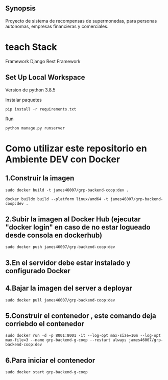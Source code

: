 ## Synopsis
Proyecto de sistema de recompensas de supermonedas, para personas autonomas, empresas financieras y comerciales.


# teach Stack
Framework Django Rest Framework

## Set Up Local Workspace

Version de python 3.8.5

Instalar paquetes
```shell
pip install -r requirements.txt
```

Run
```shell
python manage.py runserver
```

# Como utilizar este repositorio en Ambiente DEV con Docker

## 1.Construir la imagen
```shell
sudo docker build -t james46007/grp-backend-coop:dev .
```

```shell
docker buildx build --platform linux/amd64 -t james46007/grp-backend-coop:dev .
```

## 2.Subir la imagen al Docker Hub (ejecutar "docker login" en caso de no estar logueado desde consola en dockerhub)
```shell
sudo docker push james46007/grp-backend-coop:dev
```

## 3.En el servidor debe estar instalado y configurado Docker
## 4.Bajar la imagen del server a deployar
```shell
sudo docker pull james46007/grp-backend-coop:dev
```

## 5.Construir el contenedor , este comando deja corriebdo el contenedor
```shell
sudo docker run -d -p 8001:8001 -it --log-opt max-size=10m --log-opt max-file=3 --name grp-backend-g-coop --restart always james46007/grp-backend-coop:dev
```

## 6.Para iniciar el contenedor
```shell
sudo docker start grp-backend-g-coop
```
